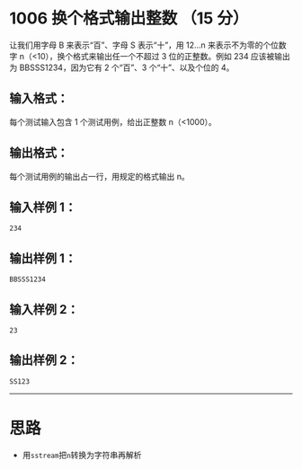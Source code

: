 #	1006 换个格式输出整数 （15 分）

让我们用字母 B 来表示“百”、字母 S 表示“十”，用 12...n 来表示不为零的个位数字 n（<10），换个格式来输出任一个不超过 3 位的正整数。例如 234 应该被输出为 BBSSS1234，因为它有 2 个“百”、3 个“十”、以及个位的 4。

##	输入格式：

每个测试输入包含 1 个测试用例，给出正整数 n（<1000）。

##	输出格式：

每个测试用例的输出占一行，用规定的格式输出 n。

##	输入样例 1：

```
234
```

##	输出样例 1：

```
BBSSS1234
```

##	输入样例 2：

```
23
```

##	输出样例 2：

```
SS123
```
___

#	思路

*	用`sstream`把`n`转换为字符串再解析
